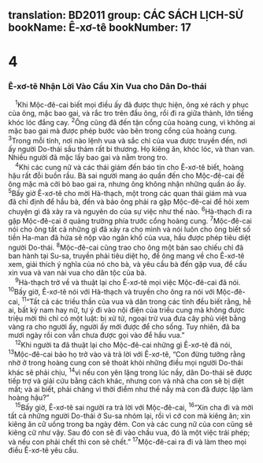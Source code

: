 translation: BD2011
group: CÁC SÁCH LỊCH-SỬ
bookName: Ê-xơ-tê 
bookNumber: 17
-------

<div class="title"><h1>4</h1><h3>Ê-xơ-tê Nhận Lời Vào Cầu Xin Vua cho Dân Do-thái</h3></div>
<span class="verse et_4_1"> <sup>1</sup>Khi Mộc-đê-cai biết mọi điều ấy đã được thực hiện, ông xé rách y phục của ông, mặc bao gai, và rắc tro trên đầu ông, rồi đi ra giữa thành, lớn tiếng khóc lóc đắng cay. </span>
<span class="verse et_4_2"><sup>2</sup>Ông cũng đã đến tận cổng của hoàng cung, vì không ai mặc bao gai mà được phép bước vào bên trong cổng của hoàng cung. </span>
<span class="verse et_4_3"><sup>3</sup>Trong mỗi tỉnh, nơi nào lệnh vua và sắc chỉ của vua được truyền đến, nơi ấy người Do-thái sầu thảm rất bi thương. Họ kiêng ăn, khóc lóc, và than van. Nhiều người đã mặc lấy bao gai và nằm trong tro.<br/></span>
<span class="verse et_4_4"> <sup>4</sup>Khi các cung nữ và các thái giám đến báo tin cho Ê-xơ-tê biết, hoàng hậu rất đỗi buồn rầu. Bà sai người mang áo quần đến cho Mộc-đê-cai để ông mặc mà cởi bỏ bao gai ra, nhưng ông không nhận những quần áo ấy. </span>
<span class="verse et_4_5"><sup>5</sup>Bấy giờ Ê-xơ-tê cho mời Hà-thạch, một trong các quan thái giám mà vua đã chỉ định để hầu bà, đến và bảo ông phải ra gặp Mộc-đê-cai để hỏi xem chuyện gì đã xảy ra và nguyên do của sự việc như thế nào. </span>
<span class="verse et_4_6"><sup>6</sup>Hà-thạch đi ra gặp Mộc-đê-cai ở quảng trường phía trước cổng hoàng cung. </span>
<span class="verse et_4_7"><sup>7</sup>Mộc-đê-cai nói cho ông tất cả những gì đã xảy ra cho mình và nói luôn cho ông biết số tiền Ha-man đã hứa sẽ nộp vào ngân khố của vua, hầu được phép tiêu diệt người Do-thái. </span>
<span class="verse et_4_8"><sup>8</sup>Mộc-đê-cai cũng trao cho ông một bản sao chiếu chỉ đã ban hành tại Su-sa, truyền phải tiêu diệt họ, để ông mang về cho Ê-xơ-tê xem, giải thích ý nghĩa của nó cho bà, và yêu cầu bà đến gặp vua, để cầu xin vua và van nài vua cho dân tộc của bà.<br/></span>
<span class="verse et_4_9"> <sup>9</sup>Hà-thạch trở về và thuật lại cho Ê-xơ-tê mọi việc Mộc-đê-cai đã nói. </span>
<span class="verse et_4_10"><sup>10</sup>Bấy giờ, Ê-xơ-tê nói với Hà-thạch và truyền cho ông ra nói với Mộc-đê-cai, </span>
<span class="verse et_4_11"><sup>11</sup>“Tất cả các triều thần của vua và dân trong các tỉnh đều biết rằng, hễ ai, bất kỳ nam hay nữ, tự ý đi vào nội điện của triều cung mà không được triệu mời thì chỉ có một luật: bị xử tử, ngoại trừ vua đưa cây phủ việt bằng vàng ra cho người ấy, người ấy mới được để cho sống. Tuy nhiên, đã ba mươi ngày rồi con vẫn chưa được gọi vào để hầu vua.”<br/></span>
<span class="verse et_4_12"> <sup>12</sup>Khi người ta đã thuật lại cho Mộc-đê-cai những gì Ê-xơ-tê đã nói, </span>
<span class="verse et_4_13"><sup>13</sup>Mộc-đê-cai bảo họ trở vào và trả lời với Ê-xơ-tê, “Con đừng tưởng rằng nhờ ở trong hoàng cung con sẽ thoát khỏi những điều mọi người Do-thái khác sẽ phải chịu, </span>
<span class="verse et_4_14"><sup>14</sup>vì nếu con yên lặng trong lúc nầy, dân Do-thái sẽ được tiếp trợ và giải cứu bằng cách khác, nhưng con và nhà cha con sẽ bị diệt mất; và ai biết, phải chăng vì thời điểm như thế nầy mà con đã được lập làm hoàng hậu?”<br/></span>
<span class="verse et_4_15"> <sup>15</sup>Bấy giờ, Ê-xơ-tê sai người ra trả lời với Mộc-đê-cai, </span>
<span class="verse et_4_16"><sup>16</sup>“Xin cha đi và mời tất cả những người Do-thái ở Su-sa nhóm lại, rồi vì cớ con mà kiêng ăn; xin kiêng ăn cữ uống trong ba ngày đêm. Con và các cung nữ của con cũng sẽ kiêng cữ như vậy. Sau đó con sẽ đi vào chầu vua, đó là một việc trái phép; và nếu con phải chết thì con sẽ chết.” </span>
<span class="verse et_4_17"><sup>17</sup>Mộc-đê-cai ra đi và làm theo mọi điều Ê-xơ-tê yêu cầu.<br/></span>
